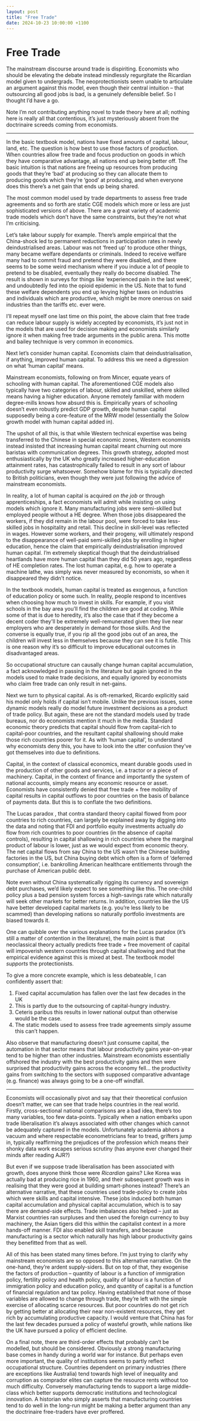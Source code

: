 ```yaml
---
layout: post
title: "Free Trade"
date: 2024-10-23 10:00:00 +1100
---
```


# Free Trade

The mainstream discourse around trade is dispiriting. Economists who should be elevating the debate instead mindlessly regurgitate the Ricardian model given to undergrads. The neoprotectionists seem unable to articulate an argument against this model, even though their central intuition – that outsourcing all good jobs is bad, is a genuinely defensible belief. So I thought I’d have a go.

Note I’m not contributing anything novel to trade theory here at all; nothing here is really all that contentious, it’s just mysteriously absent from the doctrinaire screeds coming from economists.

***

In the basic textbook model, nations have fixed amounts of capital, labour, land, etc. The question is how best to use those factors of production. When countries allow free trade and focus production on goods in which they have comparative advantage, all nations end up being better off. The basic intuition is that nations are freeing up resources from producing goods that they’re ‘bad’ at producing so they can allocate them to producing goods which they’re ‘good’ at producing, and when everyone does this there’s a net gain that ends up being shared.

The most common model used by trade departments to assess free trade agreements and so forth are static CGE models which more or less are just sophisticated versions of above. There are a great variety of academic trade models which don’t have the same constraints, but they’re not what I’m criticising.

Let’s take labour supply for example. There’s ample empirical that the China-shock led to permanent reductions in participation rates in newly deindustrialised areas. Labour was not ‘freed up’ to produce other things, many became welfare dependants or criminals. Indeed to receive welfare many had to commit fraud and pretend they were disabled, and there seems to be some weird mechanism where if you induce a lot of people to pretend to be disabled, eventually they really do become disabled. The result is shown in surveys for things like ‘experienced pain in the last week’, and undoubtedly fed into the opioid epidemic in the US. Note that to fund these welfare dependents you end up levying higher taxes on industries and individuals which are productive, which might be more onerous on said industries than the tariffs etc. ever were.

I’ll repeat myself one last time on this point, the above claim that free trade can reduce labour supply is widely accepted by economists, it’s just not in the models that are used for decision making and economists similarly ignore it when making free trade arguments in the public arena. This motte and bailey technique is very common in economics.

Next let’s consider human capital. Economists claim that deindustrialisation, if anything, improved human capital. To address this we need a digression on what ‘human capital’ means. 

Mainstream economists, following on from Mincer, equate years of schooling with human capital. The aforementioned CGE models also typically have two categories of labour, skilled and unskilled, where skilled means having a higher education. Anyone remotely familiar with modern degree-mills knows how absurd this is. Empirically years of schooling doesn’t even robustly predict GDP growth, despite human capital supposedly being a core-feature of the MRW model (essentially the Solow growth model with human capital added in). 

The upshot of all this, is that while Western technical expertise was being transferred to the Chinese in special economic zones, Western economists instead insisted that increasing human capital meant churning out more baristas with communication degrees. This growth strategy, adopted most enthusiastically by the UK who greatly increased higher-education attainment rates, has catastrophically failed to result in any sort of labour productivity surge whatsoever. Somehow blame for this is typically directed to British politicians, even though they were just following the advice of mainstream economists. 

In reality, a lot of human capital is acquired *on the job* or through apprenticeships, a fact economists will admit while insisting on using models which ignore it. Many manufacturing jobs were semi-skilled but employed people without a HE degree. When those jobs disappeared the workers, if they did remain in the labour pool, were forced to take less-skilled jobs in hospitality and retail. This decline in skill-level was reflected in wages. However some workers, and their progeny, will ultimately respond to the disappearance of well-paid semi-skilled jobs by enrolling in higher education, hence the claim that empirically deindustrialisation improved human capital. I’m extremely skeptical though that the deindustrialised heartlands have more human capital than they did 50 years ago, regardless of HE completion rates. The lost human capital, e.g. how to operate a machine lathe, was simply was never measured by economists, so when it disappeared they didn’t notice.

In the textbook models, human capital is treated as exogenous, a function of education policy or some such. In reality, people respond to incentives when choosing how much to invest in skills. For example, if you visit schools in the bay area you’ll find the children are good at coding. While some of that is due to heredity, it’s also the case that if they become a decent coder they'll be extremely well-remunerated given they live near employers who are desperately in demand for those skills. And the converse is equally true, if you rip all the good jobs out of an area, the children will invest less in themselves because they can see it is futile. This is one reason why it’s so difficult to improve educational outcomes in disadvantaged areas.

So occupational structure can causally change human capital accumulation, a fact acknowledged in passing in the literature but again ignored in the models used to make trade decisions, and equally ignored by economists who claim free trade can only result in net-gains. 

Next we turn to physical capital. As is oft-remarked, Ricardo explicitly said his model only holds if capital isn’t mobile. Unlike the previous issues, some dynamic models really do model future investment decisions as a product of trade policy. But again, these are not the standard models used by trade bureaus, nor do economists mention it much in the media. Standard economic theory predicts that capital should flow from capital-rich to capital-poor countries, and the resultant capital shallowing should make those rich countries poorer for it. As with ‘human capital’, to understand why economists deny this, you have to look into the utter confusion they’ve got themselves into due to definitions.

Capital, in the context of classical economics, meant durable goods used in the production of other goods and services, i.e. a tractor or a piece of machinery. Capital, in the context of finance and importantly the system of national accounts, simply means any economic resource or asset. Economists have consistently denied that free trade + free mobility of capital results in capital outflows to poor countries on the basis of balance of payments data. But this is to conflate the two definitions.

The Lucas paradox , that contra standard theory capital flowed from poor countries to rich countries, can largely be explained away by digging into the data and noting that FDI and portfolio equity investments actually *do* flow from rich countries to poor countries (in the absence of capital controls), resulting in capital shallowing in rich countries where the marginal product of labour is lower, just as we would expect from economic theory. The net capital flows from say China to the US wasn’t the Chinese building factories in the US, but China buying debt which often is a form of ‘deferred consumption’, i.e. bankrolling American healthcare entitlements through the purchase of American public debt. 

Note even without China systematically rigging its currency and sovereign debt purchases, we’d likely expect to see something like this. The one-child policy plus a bad pension system forces a high-savings rate which naturally will seek other markets for better returns. In addition, countries like the US have better developed capital markets (e.g. you’re less likely to be scammed) than developing nations so naturally portfolio investments are biased towards it. 

One can quibble over the various explanations for the Lucas paradox (it’s still a matter of contention in the literature), the main point is that neoclassical theory actually predicts free trade + free movement of capital will impoverish western countries through capital shallowing and that the empirical evidence against this is mixed at best. The textbook model *supports* the protectionists. 

To give a more concrete example, which is less debateable, I can confidently assert that: 
1.	Fixed capital accumulation has fallen over the last few decades in the UK
2.	This is partly due to the outsourcing of capital-hungry industry.
3.	Ceteris paribus this results in lower national output than otherwise would be the case.
4.	The static models used to assess free trade agreements simply assume this can’t happen.

Also observe that manufacturing doesn’t just consume capital, the automation in that sector means that labour productivity gains year-on-year tend to be higher than other industries. Mainstream economists essentially offshored the industry with the best productivity gains and then were surprised that productivity gains across the economy fell… the productivity gains from switching to the sectors with supposed comparative advantage (e.g. finance) was always going to be a one-off windfall.  

***

Economists will occasionally pivot and say that their theoretical confusion doesn’t matter, we can see that trade helps countries in the real world. Firstly, cross-sectional national comparisons are a bad idea, there’s too many variables, too few data-points. Typically when a nation embarks upon trade liberalisation it’s always associated with other changes which cannot be adequately captured in the models. Unfortunately academia abhors a vacuum and where respectable econometricians fear to tread, grifters jump in, typically reaffirming the prejudices of the profession which means their shonky data work escapes serious scrutiny (has anyone ever changed their minds after reading AJR?) 

But even if we suppose trade liberalisation has been associated with growth, does anyone think those were *Ricardian* gains? Like Korea was actually bad at producing rice in 1960, and their subsequent growth was in realising that they were good at building smart-phones instead? There’s an alternative narrative, that these countries used trade-policy to create jobs which were skills and capital intensive. These jobs induced both human capital accumulation and physical capital accumulation, which is to say there are demand-side effects. Trade imbalances also helped – just as Marxist countries ran surpluses and then used the foreign currency to buy machinery, the Asian tigers did this within the capitalist context in a more hands-off manner. FDI also enabled skill transfers, and because manufacturing is a sector which naturally has high labour productivity gains they benefitted from that as well. 

All of this has been stated many times before. I’m just trying to clarify why mainstream economists are so opposed to this alternative narrative. On the one-hand, they’re ardent supply-siders. But on top of that, they exogenise the factors of production – quantity of labour is a function of immigration policy, fertility policy and health policy, quality of labour is a function of immigration policy and education policy, and quantity of capital is a function of financial regulation and tax policy. Having established that none of those variables are allowed to change through trade, they’re left with the simple exercise of allocating scarce resources. But poor countries do not get rich by getting better at allocating their near non-existent resources, they get rich by accumulating productive capacity. I would venture that China has for the last few decades pursued a policy of wasteful growth, while nations like the UK have pursued a policy of efficient decline. 

On a final note, there are third-order effects that probably can’t be modelled, but should be considered. Obviously a strong manufacturing base comes in handy during a world war for instance. But perhaps even more important, the quality of institutions seems to partly reflect occupational structure. Countries dependent on primary industries (there are exceptions like Australia) tend towards high level of inequality and corruption as comprador elites can capture the resource rents without too much difficulty. Conversely manufacturing tends to support a large middle-class which better supports democratic institutions and technological innovation. A historian who simply asserts that manufacturing countries tend to do well in the long-run might be making a better argument than any the doctrinaire free-traders have ever proffered.  










   




 

